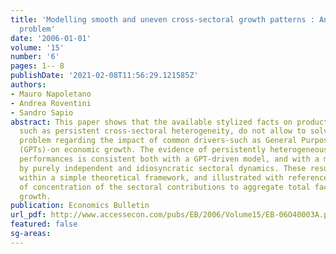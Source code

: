 ```yaml
---
title: 'Modelling smooth and uneven cross-sectoral growth patterns : An identification
  problem'
date: '2006-01-01'
volume: '15'
number: '6'
pages: 1-- 8
publishDate: '2021-02-08T11:56:29.121585Z'
authors:
- Mauro Napoletano
- Andrea Roventini
- Sandro Sapio
abstract: This paper shows that the available stylized facts on productivity dynamics,
  such as persistent cross-sectoral heterogeneity, do not allow to solve an identification
  problem regarding the impact of common drivers-such as General Purpose Technologies
  (GPTs)-on economic growth. The evidence of persistently heterogeneous productivity
  performances is consistent both with a GPT-driven model, and with a model characterized
  by purely independent and idiosyncratic sectoral dynamics. These results are obtained
  within a simple theoretical framework, and illustrated with reference to measures
  of concentration of the sectoral contributions to aggregate total factor productivity
  growth.
publication: Economics Bulletin
url_pdf: http://www.accessecon.com/pubs/EB/2006/Volume15/EB-06O40003A.pdf
featured: false
sg-areas:
---
```

